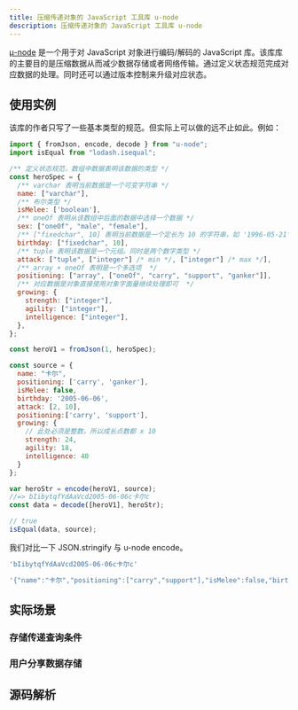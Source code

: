 ```yaml
---
title: 压缩传递对象的 JavaScript 工具库 u-node
description: 压缩传递对象的 JavaScript 工具库 u-node
---
```


[μ-node](https://github.com/ananthakumaran/u) 是一个用于对 JavaScript 对象进行编码/解码的 JavaScript 库。该库库的主要目的是压缩数据从而减少数据存储或者网络传输。通过定义状态规范完成对应数据的处理。同时还可以通过版本控制来升级对应状态。

## 使用实例

该库的作者只写了一些基本类型的规范。但实际上可以做的远不止如此。例如：

```js
import { fromJson, encode, decode } from "u-node";
import isEqual from "lodash.isequal";

/** 定义状态规范，数组中数据表明该数据的类型 */
const heroSpec = {
  /** varchar 表明当前数据是一个可变字符串 */
  name: ["varchar"],
  /** 布尔类型 */
  isMelee: ['boolean'],
  /** oneOf 表明从该数组中后面的数据中选择一个数据 */
  sex: ["oneOf", "male", "female"],
  /** ["fixedchar", 10] 表明当前数据是一个定长为 10 的字符串，如 '1996-05-21' */
  birthday: ["fixedchar", 10],
  /** tuple 表明该数据是一个元组。同时是两个数字类型 */
  attack: ["tuple", ["integer"] /* min */, ["integer"] /* max */],
  /** array + oneOf 表明是一个多选项  */
  positioning: ["array", ["oneOf", "carry", "support", "ganker"]],
  /** 对应数据是对象直接使用对象字面量继续处理即可  */
  growing: {
    strength: ["integer"],
    agility: ["integer"],
    intelligence: ["integer"],
  },
};

const heroV1 = fromJson(1, heroSpec);

const source = {
  name: "卡尔",
  positioning: ['carry', 'ganker'],
  isMelee: false,
  birthday: '2005-06-06',
  attack: [2, 10],
  positioning:['carry', 'support'],
  growing: {
    // 此处必须是整数，所以成长点数都 x 10
    strength: 24,
    agility: 18,
    intelligence: 40
  }
};

var heroStr = encode(heroV1, source);
//=> bIibytqfYdAaVcd2005-06-06c卡尔c
const data = decode([heroV1], heroStr); 

// true
isEqual(data, source);
```

我们对比一下 JSON.stringify 与 u-node encode。

```js
'bIibytqfYdAaVcd2005-06-06c卡尔c'

'{"name":"卡尔","positioning":["carry","support"],"isMelee":false,"birthday":"2005-06-06","attack":[2,10],"growing":{"strength":24,"agility":18,"intelligence":40}}'
```

## 实际场景

### 存储传递查询条件

### 用户分享数据存储

## 源码解析
